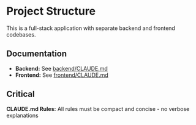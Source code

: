 # Project Structure

This is a full-stack application with separate backend and frontend codebases.

## Documentation

- **Backend:** See [backend/CLAUDE.md](backend/CLAUDE.md)
- **Frontend:** See [frontend/CLAUDE.md](frontend/CLAUDE.md)

## Critical

**CLAUDE.md Rules:** All rules must be compact and concise - no verbose explanations
